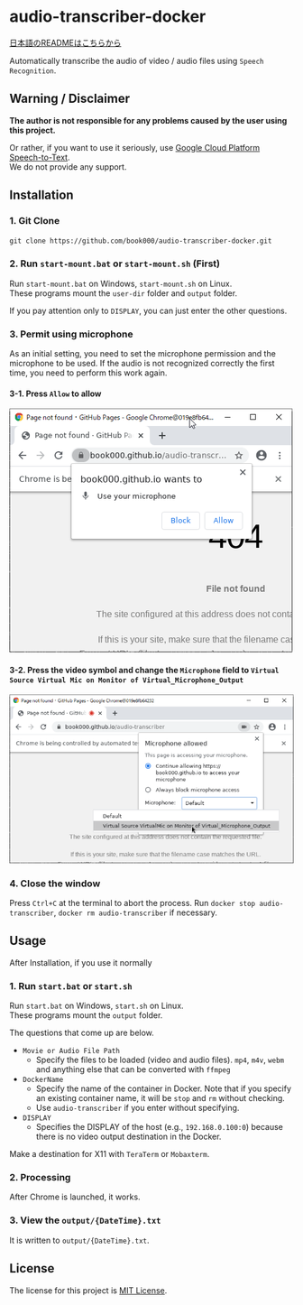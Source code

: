 # audio-transcriber-docker

[日本語のREADMEはこちらから](README-ja.md)

Automatically transcribe the audio of video / audio files using `Speech Recognition`.

## Warning / Disclaimer

**The author is not responsible for any problems caused by the user using this project.**

Or rather, if you want to use it seriously, use [Google Cloud Platform Speech-to-Text](https://cloud.google.com/speech-to-text).  
We do not provide any support.

## Installation

### 1. Git Clone

`git clone https://github.com/book000/audio-transcriber-docker.git`

### 2. Run `start-mount.bat` or `start-mount.sh` (First)

Run `start-mount.bat` on Windows, `start-mount.sh` on Linux.  
These programs mount the `user-dir` folder and `output` folder.

If you pay attention only to `DISPLAY`, you can just enter the other questions.

### 3. Permit using microphone

As an initial setting, you need to set the microphone permission and the microphone to be used. If the audio is not recognized correctly the first time, you need to perform this work again.

#### 3-1. Press `Allow` to allow

![](images/1.png)

#### 3-2. Press the video symbol and change the `Microphone` field to `Virtual Source Virtual Mic on Monitor of Virtual_Microphone_Output`

![](images/2.png)

### 4. Close the window

Press `Ctrl+C` at the terminal to abort the process. Run `docker stop audio-transcriber`, `docker rm audio-transcriber` if necessary.

## Usage

After Installation, if you use it normally

### 1. Run `start.bat` or `start.sh`

Run `start.bat` on Windows, `start.sh` on Linux.  
These programs mount the `output` folder.

The questions that come up are below.

- `Movie or Audio File Path`
  - Specify the files to be loaded (video and audio files). `mp4`, `m4v`, `webm` and anything else that can be converted with `ffmpeg`
- `DockerName`
  - Specify the name of the container in Docker. Note that if you specify an existing container name, it will be `stop` and `rm` without checking.
  - Use `audio-transcriber` if you enter without specifying.
- `DISPLAY`
  - Specifies the DISPLAY of the host (e.g., `192.168.0.100:0`) because there is no video output destination in the Docker.

Make a destination for X11 with `TeraTerm` or `Mobaxterm`.

### 2. Processing

After Chrome is launched, it works.

### 3. View the `output/{DateTime}.txt`

It is written to `output/{DateTime}.txt`.

## License

The license for this project is [MIT License](https://github.com/book000/audio-transcriber-docker/blob/master/LICENSE).
